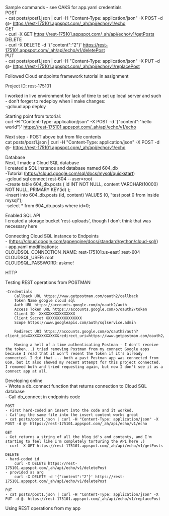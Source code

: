 Sample commands - see OAKS for app.yaml credentials  
POST  
    - cat posts/post1.json | curl -H "Content-Type: application/json" -X POST -d @- https://rest-175101.appspot.com/_ah/api/echo/v1/echo  
GET  
    - curl -X GET https://rest-175101.appspot.com/_ah/api/echo/v1/getPosts  
DELETE  
    - curl -X DELETE -d '{"content":"2"}' https://rest-175101.appspot.com/_ah/api/echo/v1/deletePost  
PUT  
    - cat posts/post1.json | curl -H "Content-Type: application/json" -X PUT -d @- https://rest-175101.appspot.com/_ah/api/echo/v1/replacePost    

Followed Cloud endpoints framework tutorial in assignment

Project ID: rest-175101

I worked in live environment for lack of time to set up local server and such - don't forget to redeploy when i make changes:  
    -gcloud app deploy  

Starting point from tutorial:  
curl -H "Content-Type: application/json" -X POST -d '{"content":"hello world"}' https://rest-175101.appspot.com/_ah/api/echo/v1/echo

Next step - POST above but from file contents  
cat posts/post1.json | curl -H "Content-Type: application/json" -X POST -d @- https://rest-175101.appspot.com/_ah/api/echo/v1/echo

Database  
Next, I made a Cloud SQL database  
I created a SQL instance and database named 604_db  
 -Tutorial (https://cloud.google.com/sql/docs/mysql/quickstart)  
 -gcloud sql connect rest-604 --user=root  
 -create table 604_db.posts ( id INT NOT NULL, content VARCHAR(10000) NOT NULL, PRIMARY KEY(id) );  
 -insert into 604_db.posts (id, content) VALUES (0, "test post 0 from inside mysql");  
 -select * from 604_db.posts where id=0;  

Enabled SQL API  
I created a storage bucket 'rest-uploads', though I don’t think that was necessary here  

Connecting Cloud SQL instance to Endpoints  
    - (https://cloud.google.com/appengine/docs/standard/python/cloud-sql/)  
    - app.yaml modifications:  
         CLOUDSQL_CONNECTION_NAME: rest-175101:us-east1:rest-604  
         CLOUDSQL_USER: root  
         CLOUDSQL_PASSWORD: askme!  

HTTP

Testing REST operations from POSTMAN

    -Credentials
        Callback URL https://www.getpostman.com/oauth2/callback
        Token Name google cloud sql
        Auth URL https://accounts.google.com/o/oauth2/auth
        Access Token URL https://accounts.google.com/o/oauth2/token
        Client ID  XXXXXXXXXXXXXXXX
        Client Secret XXXXXXXXXXXXXXXX
        Scope https://www.googleapis.com/auth/sqlservice.admin
        
        Redirect URI https://accounts.google.com/o/oauth2/auth?client_id=XXXXXXXXXXXXX&redirect_uri=https://www.getpostman.com/oauth2/callback&response_type=code&scope=https://www.googleapis.com/auth/sqlservice.admin
        
        Having a hell of a time authenticating Postman - I don't receive the token...I tried removing Postman from my connect Google apps because I read that it won't resent the token if it's already connected. I did that ... both a past Postman app was connected from 659, but it also showed my recent attempt for this project connected. I removed both and tried requesting again, but now I don't see it as a connect app at all.
        
Developing online  
    - Wrote a db_connect function that returns connection to Cloud SQL database  
    - Call db_connect in endpoints code  

    POST
    - First hard-coded an insert into the code and it worked.
    - Cat'ing the same file into the insert content works great
    - cat posts/post1.json | curl -H "Content-Type: application/json" -X POST -d @- https://rest-175101.appspot.com/_ah/api/echo/v1/echo
    
    GET
    - Get returns a string of all the blog id's and contents, and I'm starting to feel like I'm completely torturing the API here ;)
    - curl -X GET https://rest-175101.appspot.com/_ah/api/echo/v1/getPosts
    
    DELETE
    - hard-coded id
        curl -X DELETE https://rest-175101.appspot.com/_ah/api/echo/v1/deletePost
    - provided as arg
        curl -X DELETE -d '{"content":"2"}' https://rest-175101.appspot.com/_ah/api/echo/v1/deletePost
    
    PUT
    - cat posts/post1.json | curl -H "Content-Type: application/json" -X PUT -d @- https://rest-175101.appspot.com/_ah/api/echo/v1/replacePost
    

    
    






Using REST operations from my app

